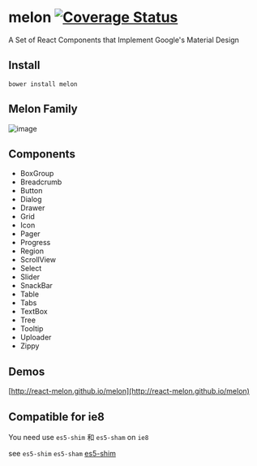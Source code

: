# melon [![Coverage Status](https://coveralls.io/repos/github/react-melon/melon/badge.svg?branch=)](https://coveralls.io/github/react-melon/melon?branch=)

A Set of React Components that Implement Google's Material Design

## Install

```
bower install melon
```

## Melon Family

![image](http://boscdn.bpc.baidu.com/mms-res/react-melon/melon/melonFamily.png "melon-family")

## Components

* BoxGroup
* Breadcrumb
* Button
* Dialog
* Drawer
* Grid
* Icon
* Pager
* Progress
* Region
* ScrollView
* Select
* Slider
* SnackBar
* Table
* Tabs
* TextBox
* Tree
* Tooltip
* Uploader
* Zippy

## Demos

[http://react-melon.github.io/melon](http://react-melon.github.io/melon)

## Compatible for ie8

You need use `es5-shim` 和 `es5-sham` on `ie8`

see `es5-shim` `es5-sham` [es5-shim](https://github.com/es-shims/es5-shim)
